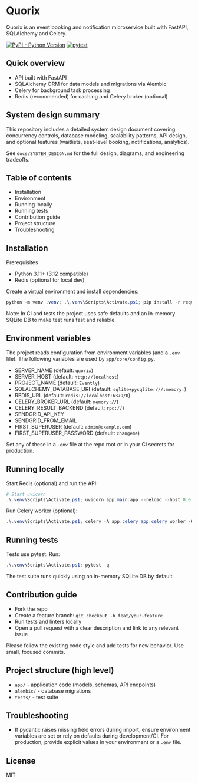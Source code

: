 # Quorix

Quorix is an event booking and notification microservice built with FastAPI, SQLAlchemy and Celery.

[![PyPI - Python Version](https://img.shields.io/pypi/pyversions/fastapi?label=python)](https://www.python.org/)
[![pytest](https://img.shields.io/badge/tests-pytest-blue)](https://docs.pytest.org/)

## Quick overview

- API built with FastAPI
- SQLAlchemy ORM for data models and migrations via Alembic
- Celery for background task processing
- Redis (recommended) for caching and Celery broker (optional)

## System design summary

This repository includes a detailed system design document covering concurrency controls, database modeling, scalability patterns, API design, and optional features (waitlists, seat-level booking, notifications, analytics).

See `docs/SYSTEM_DESIGN.md` for the full design, diagrams, and engineering tradeoffs.

## Table of contents

- Installation
- Environment
- Running locally
- Running tests
- Contribution guide
- Project structure
- Troubleshooting

## Installation

Prerequisites

- Python 3.11+ (3.12 compatible)
- Redis (optional for local dev)

Create a virtual environment and install dependencies:

```powershell
python -m venv .venv; .\.venv\Scripts\Activate.ps1; pip install -r requirements.txt
```

Note: In CI and tests the project uses safe defaults and an in-memory SQLite DB to make test runs fast and reliable.

## Environment variables

The project reads configuration from environment variables (and a `.env` file). The following variables are used by `app/core/config.py`.

- SERVER_NAME (default: `quorix`)
- SERVER_HOST (default: `http://localhost`)
- PROJECT_NAME (default: `Evently`)
- SQLALCHEMY_DATABASE_URI (default: `sqlite+pysqlite:///:memory:`)
- REDIS_URL (default: `redis://localhost:6379/0`)
- CELERY_BROKER_URL (default: `memory://`)
- CELERY_RESULT_BACKEND (default: `rpc://`)
- SENDGRID_API_KEY
- SENDGRID_FROM_EMAIL
- FIRST_SUPERUSER (default: `admin@example.com`)
- FIRST_SUPERUSER_PASSWORD (default: `changeme`)

Set any of these in a `.env` file at the repo root or in your CI secrets for production.

## Running locally

Start Redis (optional) and run the API:

```powershell
# Start uvicorn
.\.venv\Scripts\Activate.ps1; uvicorn app.main:app --reload --host 0.0.0.0 --port 8000
```

Run Celery worker (optional):

```powershell
.\.venv\Scripts\Activate.ps1; celery -A app.celery_app.celery worker -Q default,email,notifications -l info
```

## Running tests

Tests use pytest. Run:

```powershell
.\.venv\Scripts\Activate.ps1; pytest -q
```

The test suite runs quickly using an in-memory SQLite DB by default.

## Contribution guide

- Fork the repo
- Create a feature branch: `git checkout -b feat/your-feature`
- Run tests and linters locally
- Open a pull request with a clear description and link to any relevant issue

Please follow the existing code style and add tests for new behavior. Use small, focused commits.

## Project structure (high level)

- `app/` - application code (models, schemas, API endpoints)
- `alembic/` - database migrations
- `tests/` - test suite

## Troubleshooting

- If pydantic raises missing field errors during import, ensure environment variables are set or rely on defaults during development/CI. For production, provide explicit values in your environment or a `.env` file.

## License

MIT
